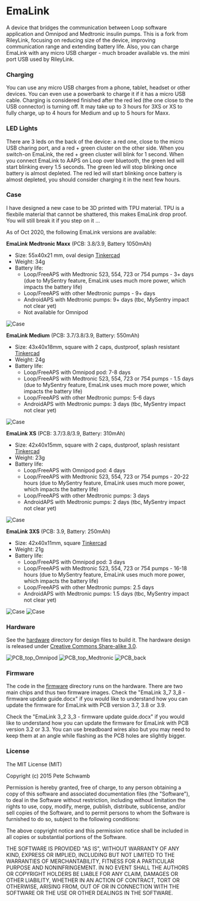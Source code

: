 # EmaLink

A device that bridges the communication between Loop software application and Omnipod and Medtronic insulin pumps. This is a fork from RileyLink, focusing on reducing size of the device, improving communication range and extending battery life. Also, you can charge EmaLink with any micro USB charger - much broader available vs. the mini port USB used by RileyLink.

### Charging

You can use any micro USB charges from a phone, tablet, headset or other devices. You can even use a powerbank to charge it if it has a micro USB cable. 
Charging is considered finished after the red led (the one close to the USB connector) is turning off. It may take up to 3 hours for 3XS or XS to fully charge, up to 4 hours for Medium and up to 5 hours for Maxx.


### LED Lights

There are 3 leds on the back of the device: a red one, close to the micro USB charing port, and a red + green cluster on the other side. 
When you switch-on EmaLink, the red + green cluster will blink for 1 second. 
When you connect EmaLink to AAPS on Loop over bluetooth, the green led will start blinking every 1.5 seconds. The green led will stop blinking once battery is almost depleted.
The red led will start blinking once battery is almost depleted, you should consider charging it in the next few hours.

### Case

I have designed a new case to be 3D printed with TPU material. TPU is a flexbile material that cannot be shattered, this makes EmaLink
drop proof. You will still break it if you step on it ...

As of Oct 2020, the following EmaLink versions are available:

**EmaLink Medtronic Maxx** (PCB: 3.8/3.9, Battery 1050mAh)
* Size: 55x40x21 mm, oval design [Tinkercad](https://www.tinkercad.com/things/aMPzEObGEE7)
* Weight: 34g
* Battery life:
    * Loop/FreeAPS with Medtronic 523, 554, 723 or 754 pumps  - 3+ days (due to MySentry feature, EmaLink uses much more power, which impacts the battery life)
    * Loop/FreeAPS with other Medtronic pumps - 9+ days
    * AndroidAPS with Medtronic pumps: 9+ days (tbc, MySentry impact not clear yet)
    * Not available for Omnipod

![Case](https://github.com/sks01/EmaLink/blob/master/pictures/Maxx.png)

**EmaLink Medium** (PCB: 3.7/3.8/3.9, Battery: 550mAh)
*	Size: 43x40x18mm, square with 2 caps, dustproof, splash resistant [Tinkercad](https://www.tinkercad.com/things/3494lPR24DK)
*	Weight: 24g
*	Battery life: 
    *	Loop/FreeAPS with Omnipod pod: 7-8 days
    *	Loop/FreeAPS with Medtronic 523, 554, 723 or 754 pumps  - 1.5 days (due to MySentry feature, EmaLink uses much more power, which impacts the battery life)
    *	Loop/FreeAPS with other Medtronic pumps: 5-6 days
    *	AndroidAPS with Medtronic pumps: 3 days (tbc, MySentry impact not clear yet)

![Case](https://github.com/sks01/EmaLink/blob/master/pictures/Medium.png)

**EmaLink XS** (PCB: 3.7/3.8/3.9, Battery: 310mAh) 
*	Size: 42x40x15mm, square with 2 caps, dustproof, splash resistant [Tinkercad](https://www.tinkercad.com/things/bysJBdyaAnK)
*	Weight: 23g
*	Battery life: 
    * Loop/FreeAPS with Omnipod pod: 4 days
    * Loop/FreeAPS with Medtronic 523, 554, 723 or 754 pumps  - 20-22 hours (due to MySentry feature, EmaLink uses much more power, which impacts the battery life)
    * Loop/FreeAPS with other Medtronic pumps: 3 days
    * AndroidAPS with Medtronic pumps: 2 days (tbc, MySentry impact not clear yet)

![Case](https://github.com/sks01/EmaLink/blob/master/pictures/XS.png)

**EmaLink 3XS** (PCB: 3.9, Battery: 250mAh) 
*	Size: 42x40x11mm, square [Tinkercad](https://www.tinkercad.com/things/354TEb6AY1d)
*	Weight: 21g
*	Battery life: 
    * Loop/FreeAPS with Omnipod pod: 3 days
    * Loop/FreeAPS with Medtronic 523, 554, 723 or 754 pumps  - 16-18 hours (due to MySentry feature, EmaLink uses much more power, which impacts the battery life)
    * Loop/FreeAPS with other Medtronic pumps: 2.5 days
    * AndroidAPS with Medtronic pumps: 1.5 days (tbc, MySentry impact not clear yet)

![Case](https://github.com/sks01/EmaLink/blob/master/pictures/3XS.png)
![Case](https://github.com/sks01/EmaLink/blob/master/pictures/Medium_XS_3XS.png)

### Hardware

See the [hardware](https://github.com/sks01/emalink/tree/master/hardware) directory for design files to build it. The hardware design is released under [Creative Commons Share-alike 3.0](http://creativecommons.org/licenses/by-sa/3.0/).  

![PCB_top_Omnipod](https://github.com/sks01/EmaLink/blob/master/pictures/PCB_top_Omnipod.png)
![PCB_top_Medtronic](https://github.com/sks01/EmaLink/blob/master/pictures/PCB_top_Medtronic.png)
![PCB_back](https://github.com/sks01/EmaLink/blob/master/pictures/PCB_back.png)

### Firmware

The code in the [firmware](https://github.com/sks01/emalink/tree/master/firmware) directory runs on the hardware.  There are two main chips and thus two firmware images.
Check the "EmaLink 3_7 3_8 - firmware update guide.docx" if you would like to understand how you can update the firmware for EmaLink with PCB version 3.7, 3.8 or 3.9.

Check the "EmaLink 3_2 3_3 - firmware update guide.docx" if you would like to understand how you can update the firmware for EmaLink with PCB version 3.2 or 3.3. You can use breadboard wires also but you may need to keep them at an angle while flashing as the PCB holes are slightly bigger.

### License

The MIT License (MIT)

Copyright (c) 2015 Pete Schwamb

Permission is hereby granted, free of charge, to any person obtaining a copy
of this software and associated documentation files (the "Software"), to deal
in the Software without restriction, including without limitation the rights
to use, copy, modify, merge, publish, distribute, sublicense, and/or sell
copies of the Software, and to permit persons to whom the Software is
furnished to do so, subject to the following conditions:

The above copyright notice and this permission notice shall be included in all
copies or substantial portions of the Software.

THE SOFTWARE IS PROVIDED "AS IS", WITHOUT WARRANTY OF ANY KIND, EXPRESS OR
IMPLIED, INCLUDING BUT NOT LIMITED TO THE WARRANTIES OF MERCHANTABILITY,
FITNESS FOR A PARTICULAR PURPOSE AND NONINFRINGEMENT. IN NO EVENT SHALL THE
AUTHORS OR COPYRIGHT HOLDERS BE LIABLE FOR ANY CLAIM, DAMAGES OR OTHER
LIABILITY, WHETHER IN AN ACTION OF CONTRACT, TORT OR OTHERWISE, ARISING FROM,
OUT OF OR IN CONNECTION WITH THE SOFTWARE OR THE USE OR OTHER DEALINGS IN THE
SOFTWARE.

